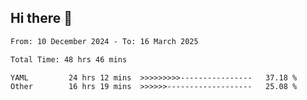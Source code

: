 ## Hi there 👋

<!-- TECHNOLOGIES:START -->
<!-- TECHNOLOGIES:END -->

<!--START_SECTION:waka-->

```txt
From: 10 December 2024 - To: 16 March 2025

Total Time: 48 hrs 46 mins

YAML         24 hrs 12 mins  >>>>>>>>>----------------   37.18 %
Other        16 hrs 19 mins  >>>>>>-------------------   25.08 %
```

<!--END_SECTION:waka-->

